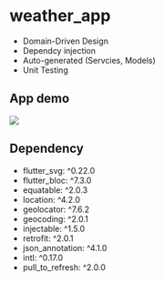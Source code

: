 # weather_app

- Domain-Driven Design
- Dependcy injection
- Auto-generated (Servcies, Models)
- Unit Testing

## App demo

![](app.gif)

## Dependency
- flutter_svg: ^0.22.0
- flutter_bloc: ^7.3.0
- equatable: ^2.0.3
- location: ^4.2.0
- geolocator: ^7.6.2
- geocoding: ^2.0.1
- injectable: ^1.5.0
- retrofit: ^2.0.1
- json_annotation: ^4.1.0
- intl: ^0.17.0
- pull_to_refresh: ^2.0.0



